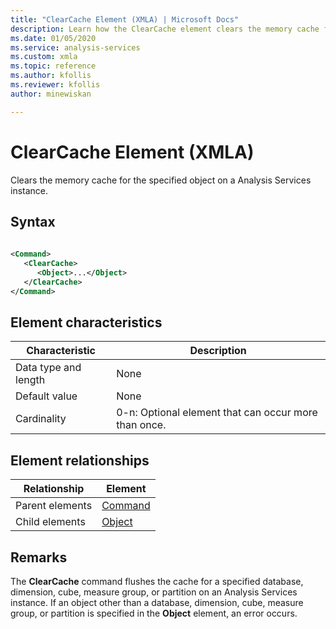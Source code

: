```yaml
---
title: "ClearCache Element (XMLA) | Microsoft Docs"
description: Learn how the ClearCache element clears the memory cache for the specified object on a Analysis Services instance.
ms.date: 01/05/2020
ms.service: analysis-services
ms.custom: xmla
ms.topic: reference
ms.author: kfollis
ms.reviewer: kfollis
author: minewiskan

---
```

# ClearCache Element (XMLA)

  Clears the memory cache for the specified object on a Analysis Services instance.  
  
## Syntax  
  
```xml  
  
<Command>  
   <ClearCache>  
      <Object>...</Object>  
   </ClearCache>  
</Command>  
```  
  
## Element characteristics  
  
|Characteristic|Description|  
|--------------------|-----------------|  
|Data type and length|None|  
|Default value|None|  
|Cardinality|0-n: Optional element that can occur more than once.|  
  
## Element relationships  
  
|Relationship|Element|  
|------------------|-------------|  
|Parent elements|[Command](../xml-elements-properties/command-element-xmla.md)|  
|Child elements|[Object](../xml-elements-properties/object-element-xmla.md)|  
  
## Remarks  
 The **ClearCache** command flushes the cache for a specified database, dimension, cube, measure group, or partition on an Analysis Services instance. If an object other than a database, dimension, cube, measure group, or partition is specified in the **Object** element, an error occurs.  